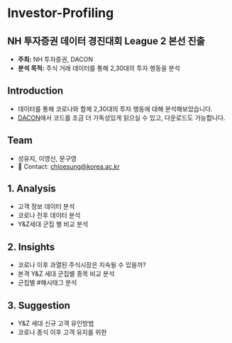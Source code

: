 # Investor-Profiling

## NH 투자증권 데이터 경진대회 League 2 본선 진출
- **주최:** NH 투자증권, DACON
- **분석 목적:** 주식 거래 데이터를 통해 2,30대의 투자 행동을 분석

## Introduction
- 데이터를 통해 코로나와 함께 2,30대의 투자 행동에 대해 분석해보았습니다.  
- [DACON](https://dacon.io/competitions/official/235663/codeshare/2279)에서 코드를 조금 더 가독성있게 읽으실 수 있고, 다운로드도 가능합니다.

## Team
- 성유지, 이영신, 문구영   
- 💬 Contact: chloesung@korea.ac.kr

## 1. Analysis
- 고객 정보 데이터 분석
- 코로나 전후 데이터 분석
- Y&Z세대 군집 별 비교 분석

## 2. Insights
- 코로나 이후 과열된 주식시장은 지속될 수 있을까?
- 본격 Y&Z 세대 군집별 종목 비교 분석
- 군집별 #해시태그 분석

## 3. Suggestion
- Y&Z 세대 신규 고객 유인방법
- 코로나 종식 이후 고객 유지를 위한 
